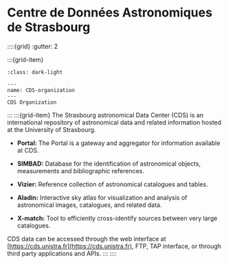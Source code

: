 # Centre de Données Astronomiques de Strasbourg

::::{grid}
:gutter: 2

:::{grid-item}

```{figure} _images/CDS-organisation.svg
:class: dark-light

---
name: CDS-organization
---
CDS Organization
```

:::
:::{grid-item}
The Strasbourg astronomical Data Center (CDS) is an international repository of
astronomical data and related information hosted at the University of Strasbourg.

- **Portal:** The Portal is a gateway and aggregator for information available at CDS.

- **SIMBAD:** Database for the identification of astronomical objects, measurements and bibliographic references.

- **Vizier:** Reference collection of astronomical catalogues and tables.

- **Aladin:** Interactive sky atlas for visualization and analysis of astronomical images, catalogues, and related data.

- **X-match:** Tool to efficiently cross-identify sources between very large catalogues.

CDS data can be accessed through the web interface at [https://cds.unistra.fr](https://cds.unistra.fr),
FTP, TAP interface, or through third party applications and APIs.
:::
::::